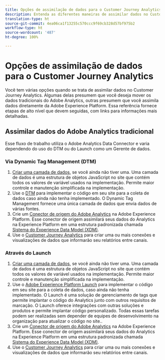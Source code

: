 ```yaml
---
title: Opções de assimilação de dados para o Customer Journey Analytics
description: Entenda as diferentes maneiras de assimilar dados no Customer Journey Analytics
translation-type: ht
source-git-commit: 4ea06ca1f13255c570ccc9f69cb328d57bf975b2
workflow-type: ht
source-wordcount: '487'
ht-degree: 100%

---
```



# Opções de assimilação de dados para o Customer Journey Analytics

Você tem várias opções quando se trata de assimilar dados no Customer Journey Analytics. Algumas delas presumem que você deseja mover os dados tradicionais do Adobe Analytics, outras presumem que você assimila dados diretamente da Adobe Experience Platform. Essa referência fornece etapas de alto nível que devem seguidas, com links para informações mais detalhadas.

## Assimilar dados do Adobe Analytics tradicional

Esse fluxo de trabalho utiliza o Adobe Analytics Data Connector e varia dependendo do uso do DTM ou do Launch como um Gerente de dados.

### Via Dynamic Tag Management (DTM)

1. [Criar uma camada de dados](https://docs.adobe.com/content/help/pt-BR/analytics/implementation/prepare/data-layer.html), se você ainda não tiver uma. Uma camada de dados é uma estrutura de objetos JavaScript no site que contém todos os valores de variável usados na implementação. Permite maior controle e manutenção simplificada na implementação.
1. Use o [DTM](https://docs.adobe.com/content/help/pt-BR/analytics/implementation/other/dtm/dtm-implementation-overview.html) para implementar o código em seu site para a coleta de dados caso ainda não tenha implementado. O Dynamic Tag Management fornece uma única camada de dados que envia dados de várias fontes.
1. Crie um [Conector de origem do Adobe Analytics](https://docs.adobe.com/content/help/pt-BR/experience-platform/sources/ui-tutorials/create/adobe-applications/analytics.html) na Adobe Experience Platform. Esse conector de origem assimilará seus dados do Analytics na Experience Platform em uma estrutura padronizada chamada [Sistema do Experience Data Model (XDM)](https://docs.adobe.com/content/help/pt-BR/experience-platform/xdm/home.html).
1. Use o [Customer Journey Analytics](https://docs.adobe.com/content/help/pt-BR/analytics-platform/using/cja-overview/cja-getting-started.html) para criar uma ou mais conexões e visualizações de dados que informarão seu relatórios entre canais.

### Através do Launch

1. [Criar uma camada de dados](https://docs.adobe.com/content/help/pt-BR/analytics/implementation/prepare/data-layer.html), se você ainda não tiver uma. Uma camada de dados é uma estrutura de objetos JavaScript no site que contém todos os valores de variável usados na implementação. Permite maior controle e manutenção simplificada na implementação.
1. Use o [Adobe Experience Platform Launch](https://docs.adobe.com/content/help/pt-BR/analytics/implementation/launch/overview.html) para implementar o código em seu site para a coleta de dados, caso ainda não tenha implementado. O Launch é uma solução de gerenciamento de tags que permite implantar o código do Analytics junto com outros requisitos de marcação. O Launch oferece integrações com outras soluções e produtos e permite implantar código personalizado. Todas essas tarefas podem ser realizadas sem depender de equipes de desenvolvimento na organização para atualizar o código no site..
1. Crie um [Conector de origem do Adobe Analytics](https://docs.adobe.com/content/help/pt-BR/experience-platform/sources/ui-tutorials/create/adobe-applications/analytics.html) na Adobe Experience Platform. Esse conector de origem assimilará seus dados do Analytics na Experience Platform em uma estrutura padronizada chamada [Sistema do Experience Data Model (XDM)](https://docs.adobe.com/content/help/pt-BR/experience-platform/xdm/home.html).
1. Use o [Customer Journey Analytics](https://docs.adobe.com/content/help/pt-BR/analytics-platform/using/cja-overview/cja-getting-started.html) para criar uma ou mais conexões e visualizações de dados que informarão seu relatórios entre canais.
